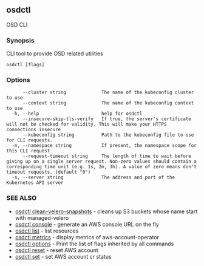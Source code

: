 ## osdctl

OSD CLI

### Synopsis

CLI tool to provide OSD related utilities

```
osdctl [flags]
```

### Options

```
      --cluster string             The name of the kubeconfig cluster to use
      --context string             The name of the kubeconfig context to use
  -h, --help                       help for osdctl
      --insecure-skip-tls-verify   If true, the server's certificate will not be checked for validity. This will make your HTTPS connections insecure
      --kubeconfig string          Path to the kubeconfig file to use for CLI requests.
  -n, --namespace string           If present, the namespace scope for this CLI request
      --request-timeout string     The length of time to wait before giving up on a single server request. Non-zero values should contain a corresponding time unit (e.g. 1s, 2m, 3h). A value of zero means don't timeout requests. (default "0")
  -s, --server string              The address and port of the Kubernetes API server
```

### SEE ALSO

* [osdctl clean-velero-snapshots](osdctl_clean-velero-snapshots.md)	 - cleans up S3 buckets whose name start with managed-velero
* [osdctl console](osdctl_console.md)	 - generate an AWS console URL on the fly
* [osdctl list](osdctl_list.md)	 - list resources
* [osdctl metrics](osdctl_metrics.md)	 - display metrics of aws-account-operator
* [osdctl options](osdctl_options.md)	 - Print the list of flags inherited by all commands
* [osdctl reset](osdctl_reset.md)	 - reset AWS account
* [osdctl set](osdctl_set.md)	 - set AWS account cr status

